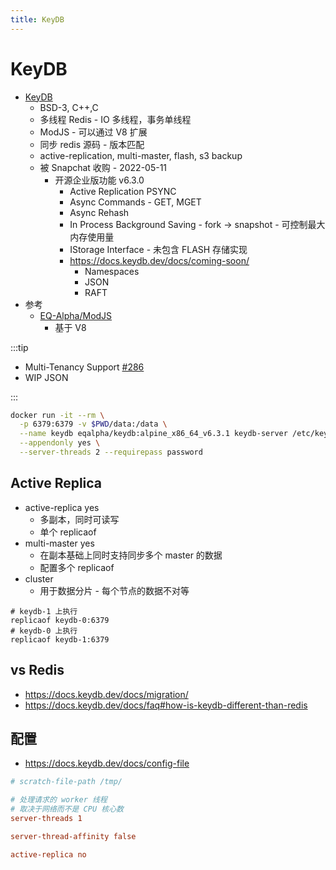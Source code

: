 ```yaml
---
title: KeyDB
---
```


# KeyDB

- [KeyDB](https://github.com/Snapchat/KeyDB)
  - BSD-3, C++,C
  - 多线程 Redis - IO 多线程，事务单线程
  - ModJS - 可以通过 V8 扩展
  - 同步 redis 源码 - 版本匹配
  - active-replication, multi-master, flash, s3 backup
  - 被 Snapchat 收购 - 2022-05-11
    - 开源企业版功能 v6.3.0
      - Active Replication PSYNC
      - Async Commands - GET, MGET
      - Async Rehash
      - In Process Background Saving - fork -> snapshot - 可控制最大内存使用量
      - IStorage Interface - 未包含 FLASH 存储实现
      - https://docs.keydb.dev/docs/coming-soon/
        - Namespaces
        - JSON
        - RAFT
- 参考
  - [EQ-Alpha/ModJS](https://github.com/EQ-Alpha/ModJS)
    - 基于 V8

:::tip

- Multi-Tenancy Support [#286](https://github.com/EQ-Alpha/KeyDB/issues/286)
- WIP JSON

:::

```bash
docker run -it --rm \
  -p 6379:6379 -v $PWD/data:/data \
  --name keydb eqalpha/keydb:alpine_x86_64_v6.3.1 keydb-server /etc/keydb/keydb.conf \
  --appendonly yes \
  --server-threads 2 --requirepass password
```

## Active Replica

- active-replica yes
  - 多副本，同时可读写
  - 单个 replicaof
- multi-master yes
  - 在副本基础上同时支持同步多个 master 的数据
  - 配置多个 replicaof
- cluster
  - 用于数据分片 - 每个节点的数据不对等

```
# keydb-1 上执行
replicaof keydb-0:6379
# keydb-0 上执行
replicaof keydb-1:6379
```

## vs Redis

- https://docs.keydb.dev/docs/migration/
- https://docs.keydb.dev/docs/faq#how-is-keydb-different-than-redis

## 配置

- https://docs.keydb.dev/docs/config-file

```ini
# scratch-file-path /tmp/

# 处理请求的 worker 线程
# 取决于网络而不是 CPU 核心数
server-threads 1

server-thread-affinity false

active-replica no
```
